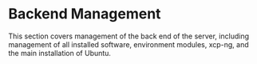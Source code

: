 # Backend Management

This section covers management of the back end of the server, including management of all installed software, environment modules, xcp-ng, and the main installation of Ubuntu.
